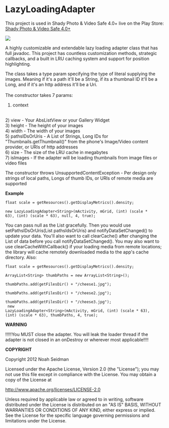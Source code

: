 LazyLoadingAdapter
==================

This project is used in Shady Photo & Video Safe 4.0+ live on the Play Store: <a href="https://play.google.com/store/apps/details?id=com.project.memoryerrorsafetwo">Shady Photo & Video Safe 4.0+</a>

<img src="https://lh3.ggpht.com/CVH-reFVv4KGr6JBzX6RY8hiSDBceH6TD9F13W1jpc9zPGiYtNiPkihCwC3ZMEVSxQ=w124"/>

A highly customizable and extendable lazy loading adapter class that has full javadoc. This project has countless customization methods, strategic callbacks, and a built in LRU caching system and support for position highlighting.

The class takes a type param specifying the type of literal supplying the images. Meaning if it's a path it'll be a String, if its a thumbnail ID it'll be a Long, and if it's an http address it'll be a Uri.
<br><br>
The constructor takes 7 params:
<br>
1) context 
<br>
2) view  - Your AbsListView or your Gallery Widget
<br>
3) height - The height of your images
<br>
4) width - The width of your images
<br>
5) pathsIDsOrUris - A List of Strings, Long IDs for "Thumbnails.getThumbnail()" from the phone's Image/Video content provider, or URIs of http addresses
<br>
6) size - The size of the LRU cache in megabytes
<br>
7) isImages - If the adapter will be loading thumbnails from image files or video files

The constructor throws UnsupportedContentException - Per design only strings of local paths, Longs of thumb IDs, or URIs of remote media are supported

<B> Example </B>

<code>float scale = getResources().getDisplayMetrics().density;<br>
new LazyLoadingAdapter\<String\>(mActivity, mGrid, (int) (scale * 63), (int) (scale * 63), null, 4, true);</code>

You can pass null as the List gracefully. Then you would use setPathsIDsOrUris(List<E> pathsIdsOrUris) and notifyDataSetChanged() to update your data.
You'll also want to call clearCache() after changing the List of data before you call notifyDataSetChanged(). You may also want to use clearCacheWithCallback() if your 
loading media from remote locations; the library will cache remotely downloaded media to the app's cache directory.
Also:


<code>float scale = getResources().getDisplayMetrics().density;<br>
ArrayList\<String\> thumbPaths = new ArrayList\<String\>();<br>
thumbPaths.add(getFilesDir() + "/cheese1.jpg");<br>
thumbPaths.add(getFilesDir() + "/cheese2.jpg");<br>
thumbPaths.add(getFilesDir() + "/cheese3.jpg");<br>
new LazyLoadingAdapter\<String\>(mActivity, mGrid, (int) (scale * 63), (int) (scale * 63), thumbPaths, 4, true);</code>

<B> WARNING </B>

!!!!!You MUST close the adapter. You will leak the loader thread if the adapter is not closed in an onDestroy or wherever most applicable!!!!

<B> COPYRIGHT </B>

Copyright 2012 Noah Seidman

Licensed under the Apache License, Version 2.0 (the "License");
you may not use this file except in compliance with the License.
You may obtain a copy of the License at

   http://www.apache.org/licenses/LICENSE-2.0

Unless required by applicable law or agreed to in writing, software
distributed under the License is distributed on an "AS IS" BASIS,
WITHOUT WARRANTIES OR CONDITIONS OF ANY KIND, either express or implied.
See the License for the specific language governing permissions and
limitations under the License.